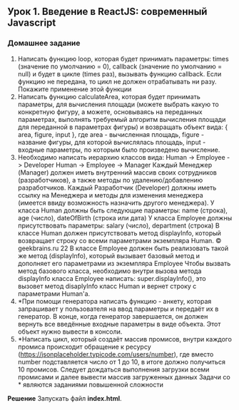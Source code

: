 ## Урок 1. Введение в ReactJS: современный Javascript

### Домашнее задание
1. Написать функцию loop, которая будет принимать параметры: times (значение по
умолчанию = 0), callback (значение по умолчанию = null) и будет в цикле (times раз),
вызывать функцию callback. Если функцию не передана, то цикл не должен
отрабатывать ни разу. Покажите применение этой функции
2. Написать функцию calculateArea, которая будет принимать параметры, для
вычисления площади (можете выбрать какую то конкретную фигуру, а можете,
основываясь на переданных параметрах, выполнять требуемый алгоритм
вычисления площади для переданной в параметрах фигуры) и возвращать объект
вида: { area, figure, input }, где area - вычисленная площадь, figure - название фигуры,
для которой вычислялась площадь, input - входные параметры, по которым было
произведено вычисление.
3. Необходимо написать иерархию классов вида:
Human -> Employee -> Developer
Human -> Employee -> Manager
Каждый Менеджер (Manager) должен иметь внутренний массив своих сотрудников
(разработчиков), а также методы по удалению/добавлению разработчиков.
Каждый Разработчик (Developer) должны иметь ссылку на Менеджера и методы для
изменения менеджера (имеется ввиду возможность назначить другого менеджера).
У класса Human должны быть следующие параметры: name (строка), age (число),
dateOfBirth (строка или дата)
У класса Employee должны присутствовать параметры: salary (число), department
(строка)
В классе Human должен присутствовать метод displayInfo, который возвращает строку
со всеми параметрами экземпляра Human.
© geekbrains.ru 22
В классе Employee должен быть реализовать такой же метод (displayInfo), который
вызывает базовый метод и дополняет его параметрами из экземпляра Employee
Чтобы вызвать метод базового класса, необходимо внутри вызова метода displayInfo
класса Employee написать: super.displayInfo(), это вызовет метод disaplyInfo класс
Human и вернет строку с параметрами Human'a.
4. *При помощи генератора написать функцию - анкету, которая запрашивает у
пользователя на ввод параметры и передаёт их в генератор. В конце, когда генератор
завершается, он должен вернуть все введённые входные параметры в виде объекта.
Этот объект нужно вывести в консоли.
5. *Написать цикл, который создаёт массив промисов, внутри каждого промиса
происходит обращение к ресурсу (https://jsonplaceholder.typicode.com/users/number), где
вместо number подставляется число от 1 до 10, в итоге должно получиться 10 промисов.
Следует дождаться выполнения загрузки всеми промисами и далее вывести массив
загруженных данных
Задачи со * являются заданиями повышенной сложности

**Решение**
Запускать файл **index.html**.
